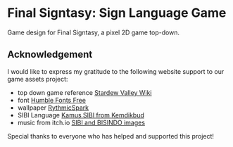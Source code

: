 # Final Signtasy: Sign Language Game 
Game design for Final Signtasy, a pixel 2D game top-down.

## Acknowledgement
I would like to express my gratitude to the following website support to our game assets project:

- top down game reference [Stardew Valley Wiki](https://stardewvalleywiki.com/Stardew_Valley_Wiki)
- font [Humble Fonts Free](https://somepx.itch.io/humble-fonts-free)
- wallpaper [RythmicSpark](https://wall.alphacoders.com/big.php?i=705836)
- SIBI Language [Kamus SIBI from Kemdikbud](https://www.ypedulikasihabk.org/2018/11/09/mengenal-bahasa-isyarat/)
- music from itch.io [SIBI and BISINDO images](https://www.klobility.id/post/perbedaan-bisindo-dan-sibi)

Special thanks to everyone who has helped and supported this project!
